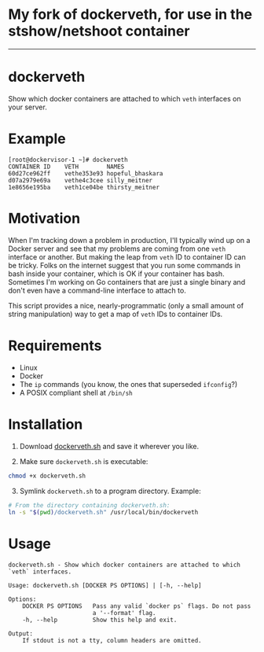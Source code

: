 # My fork of dockerveth, for use in the stshow/netshoot container

---

# dockerveth

Show which docker containers are attached to which `veth` interfaces on your server.

# Example

```
[root@dockervisor-1 ~]# dockerveth
CONTAINER ID	VETH       	NAMES
60d27ce962ff	vethe353e93	hopeful_bhaskara
d07a2979e69a	vethe4c3cee	silly_meitner
1e8656e195ba	veth1ce04be	thirsty_meitner
```

# Motivation

When I'm tracking down a problem in production, I'll typically wind up on a Docker server and
see that my problems are coming from one `veth` interface or another. But making the leap from
`veth` ID to container ID can be tricky. Folks on the internet suggest that you run some 
commands in bash inside your container, which is OK if your container has bash. Sometimes
I'm working on Go containers that are just a single binary and don't even have a command-line
interface to attach to.

This script provides a nice, nearly-programmatic (only a small amount of string manipulation)
way to get a map of `veth` IDs to container IDs.  

# Requirements

- Linux
- Docker
- The `ip` commands (you know, the ones that superseded `ifconfig`?)
- A POSIX compliant shell at `/bin/sh`


# Installation

1. Download [dockerveth.sh](https://github.com/micahculpepper/dockerveth/raw/master/dockerveth.sh) and save it
wherever you like.

2. Make sure `dockerveth.sh` is executable:

```bash
chmod +x dockerveth.sh
```

3. Symlink `dockerveth.sh` to a program directory. Example:

```bash
# From the directory containing dockerveth.sh:
ln -s "$(pwd)/dockerveth.sh" /usr/local/bin/dockerveth
```

# Usage

```
dockerveth.sh - Show which docker containers are attached to which
`veth` interfaces.

Usage: dockerveth.sh [DOCKER PS OPTIONS] | [-h, --help]

Options:
    DOCKER PS OPTIONS   Pass any valid `docker ps` flags. Do not pass
                        a '--format' flag.
    -h, --help          Show this help and exit.

Output:
    If stdout is not a tty, column headers are omitted.
```
